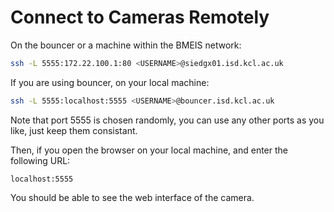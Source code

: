 # Connect to Cameras Remotely

On the bouncer or a machine within the BMEIS network:

```bash
ssh -L 5555:172.22.100.1:80 <USERNAME>@siedgx01.isd.kcl.ac.uk
```

If you are using bouncer, on your local machine:

```bash
ssh -L 5555:localhost:5555 <USERNAME>@bouncer.isd.kcl.ac.uk
```

Note that port 5555 is chosen randomly, you can use any other ports as you like, just keep them consistant.

Then, if you open the browser on your local machine, and enter the following URL:

```
localhost:5555
```

You should be able to see the web interface of the camera.